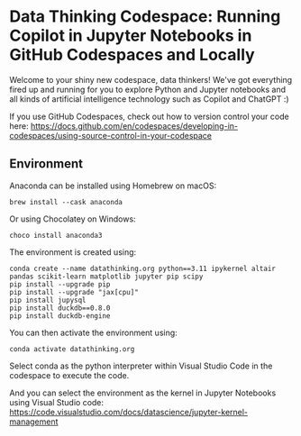 # Data Thinking Codespace: Running Copilot in Jupyter Notebooks in GitHub Codespaces and Locally

Welcome to your shiny new codespace, data thinkers! We've got everything fired up and running for you to explore Python and Jupyter notebooks and all kinds of artificial intelligence technology such as Copilot and ChatGPT :)

If you use GitHub Codespaces, check out how to version control your code here: https://docs.github.com/en/codespaces/developing-in-codespaces/using-source-control-in-your-codespace

## Environment

Anaconda can be installed using Homebrew on macOS:

```
brew install --cask anaconda
```

Or using Chocolatey on Windows:

```
choco install anaconda3
```

The environment is created using:

```
conda create --name datathinking.org python==3.11 ipykernel altair pandas scikit-learn matplotlib jupyter pip scipy
pip install --upgrade pip
pip install --upgrade "jax[cpu]"
pip install jupysql
pip install duckdb==0.8.0
pip install duckdb-engine
```

You can then activate the environment using:

```
conda activate datathinking.org
```

Select conda as the python interpreter within Visual Studio Code in the codespace to execute the code.

And you can select the environment as the kernel in Jupyter Notebooks using Visual Studio code: https://code.visualstudio.com/docs/datascience/jupyter-kernel-management

